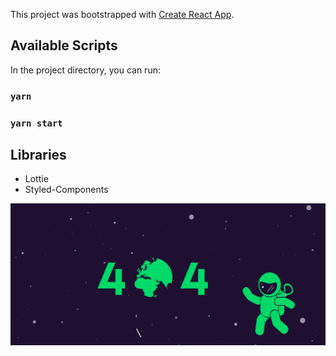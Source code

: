 This project was bootstrapped with [Create React App](https://github.com/facebook/create-react-app).

## Available Scripts

In the project directory, you can run:

### `yarn`
### `yarn start`

## Libraries

* Lottie
* Styled-Components

![Screenshot](screenshot.png)

